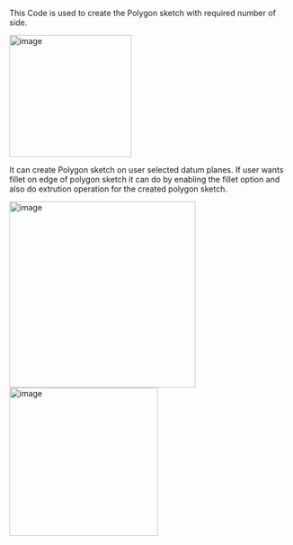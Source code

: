 This Code is used to create the Polygon sketch with required number of side.

<img width="217" alt="image" src="https://github.com/MohanDulam/Create_Polygon/assets/111222356/829c4b8a-584b-4ddf-a84f-b942b7cf0228">

It can create Polygon sketch on user selected datum planes. If user wants fillet on edge of polygon sketch it can do by enabling the fillet option and also do extrution operation for the created polygon sketch.

<img width="331" alt="image" src="https://github.com/MohanDulam/Create_Polygon/assets/111222356/b120f843-2e0a-4fdb-8399-d510b4a71beb">
<img width="264" alt="image" src="https://github.com/MohanDulam/Create_Polygon/assets/111222356/e81fbb84-0228-4031-b34c-a3ef13ddf01e">
